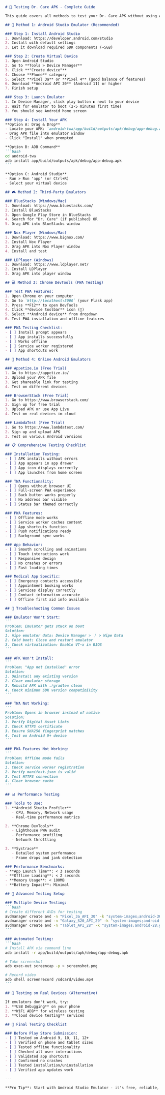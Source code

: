 ````markdown
# 🧪 Testing Dr. Care APK - Complete Guide

This guide covers all methods to test your Dr. Care APK without using a physical phone.

## 🎯 Method 1: Android Studio Emulator (Recommended)

### Step 1: Install Android Studio
1. Download: https://developer.android.com/studio
2. Install with default settings
3. Let it download required SDK components (~5GB)

### Step 2: Create Virtual Device
1. Open Android Studio
2. Go to **Tools > Device Manager**
3. Click **"Create device"**
4. Choose **Phone** category
5. Select **Pixel 3a** or **Pixel 4** (good balance of features)
6. Download **Android API 30** (Android 11) or higher
7. Finish setup

### Step 3: Launch Emulator
1. In Device Manager, click play button ▶️ next to your device
2. Wait for emulator to boot (2-5 minutes first time)
3. You should see Android home screen

### Step 4: Install Your APK
**Option A: Drag & Drop**
- Locate your APK: `android-twa/app/build/outputs/apk/debug/app-debug.apk`
- Drag APK file into emulator window
- Click "Install" when prompted

**Option B: ADB Command**
```bash
cd android-twa
adb install app/build/outputs/apk/debug/app-debug.apk
```

**Option C: Android Studio**
- Run > Run 'app' (or Ctrl+R)
- Select your virtual device

## 🎮 Method 2: Third-Party Emulators

### BlueStacks (Windows/Mac)
1. Download: https://www.bluestacks.com/
2. Install BlueStacks
3. Open Google Play Store in BlueStacks
4. Search for "Dr. Care" (if published) OR
5. Drag APK into BlueStacks window

### Nox Player (Windows/Mac)
1. Download: https://www.bignox.com/
2. Install Nox Player
3. Drag APK into Nox Player window
4. Install and test

### LDPlayer (Windows)
1. Download: https://www.ldplayer.net/
2. Install LDPlayer
3. Drag APK into player window

## 💻 Method 3: Chrome DevTools (PWA Testing)

### Test PWA Features:
1. Open Chrome on your computer
2. Go to `http://localhost:5000` (your Flask app)
3. Press **F12** to open DevTools
4. Click **device toolbar** icon (📱)
5. Select **Android device** from dropdown
6. Test PWA installation and offline features

### PWA Testing Checklist:
- [ ] Install prompt appears
- [ ] App installs successfully
- [ ] Works offline
- [ ] Service worker registered
- [ ] App shortcuts work

## 🧪 Method 4: Online Android Emulators

### Appetize.io (Free Trial)
1. Go to https://appetize.io/
2. Upload your APK file
3. Get shareable link for testing
4. Test on different devices

### BrowserStack (Free Trial)
1. Go to https://www.browserstack.com/
2. Sign up for free trial
3. Upload APK or use App Live
4. Test on real devices in cloud

### LambdaTest (Free Trial)
1. Go to https://www.lambdatest.com/
2. Sign up and upload APK
3. Test on various Android versions

## 📋 Comprehensive Testing Checklist

### Installation Testing:
- [ ] APK installs without errors
- [ ] App appears in app drawer
- [ ] App icon displays correctly
- [ ] App launches from home screen

### TWA Functionality:
- [ ] Opens without browser UI
- [ ] Full-screen PWA experience
- [ ] Back button works properly
- [ ] No address bar visible
- [ ] Status bar themed correctly

### PWA Features:
- [ ] Offline mode works
- [ ] Service worker caches content
- [ ] App shortcuts function
- [ ] Push notifications ready
- [ ] Background sync works

### App Behavior:
- [ ] Smooth scrolling and animations
- [ ] Touch interactions work
- [ ] Responsive design
- [ ] No crashes or errors
- [ ] Fast loading times

### Medical App Specific:
- [ ] Emergency contacts accessible
- [ ] Appointment booking works
- [ ] Services display correctly
- [ ] Contact information accurate
- [ ] Offline first aid info available

## 🐛 Troubleshooting Common Issues

### Emulator Won't Start:
```
Problem: Emulator gets stuck on boot
Solution:
1. Wipe emulator data: Device Manager > ⋮ > Wipe Data
2. Cold boot: Close and restart emulator
3. Check virtualization: Enable VT-x in BIOS
```

### APK Won't Install:
```
Problem: "App not installed" error
Solution:
1. Uninstall any existing version
2. Clear emulator storage
3. Rebuild APK with ./gradlew clean
4. Check minimum SDK version compatibility
```

### TWA Not Working:
```
Problem: Opens in browser instead of native
Solution:
1. Verify Digital Asset Links
2. Check HTTPS certificate
3. Ensure SHA256 fingerprint matches
4. Test on Android 9+ device
```

### PWA Features Not Working:
```
Problem: Offline mode fails
Solution:
1. Check service worker registration
2. Verify manifest.json is valid
3. Test HTTPS connection
4. Clear browser cache
```

## 📊 Performance Testing

### Tools to Use:
1. **Android Studio Profiler**
   - CPU, Memory, Network usage
   - Real-time performance metrics

2. **Chrome DevTools**
   - Lighthouse PWA audit
   - Performance profiling
   - Network throttling

3. **Systrace**
   - Detailed system performance
   - Frame drops and jank detection

### Performance Benchmarks:
- **App Launch Time**: < 3 seconds
- **Offline Loading**: < 2 seconds
- **Memory Usage**: < 100MB
- **Battery Impact**: Minimal

## 🔧 Advanced Testing Setup

### Multiple Device Testing:
```bash
# Create different AVDs for testing
avdmanager create avd -n "Pixel_3a_API_30" -k "system-images;android-30;google_apis;x86"
avdmanager create avd -n "Galaxy_S20_API_29" -k "system-images;android-29;google_apis;x86_64"
avdmanager create avd -n "Tablet_API_28" -k "system-images;android-28;google_apis;x86"
```

### Automated Testing:
```bash
# Install APK via command line
adb install -r app/build/outputs/apk/debug/app-debug.apk

# Take screenshot
adb exec-out screencap -p > screenshot.png

# Record video
adb shell screenrecord /sdcard/video.mp4
```

## 📱 Testing on Real Devices (Alternative)

If emulators don't work, try:
1. **USB Debugging** on your phone
2. **WiFi ADB** for wireless testing
3. **Cloud device testing** services

## 🎯 Final Testing Checklist

### Before Play Store Submission:
- [ ] Tested on Android 9, 10, 11, 12+
- [ ] Verified on phone and tablet sizes
- [ ] Tested offline functionality
- [ ] Checked all user interactions
- [ ] Validated app shortcuts
- [ ] Confirmed no crashes
- [ ] Tested installation/uninstallation
- [ ] Verified app updates work

---

**Pro Tip**: Start with Android Studio Emulator - it's free, reliable, and provides the most accurate testing environment for your TWA app!

````
